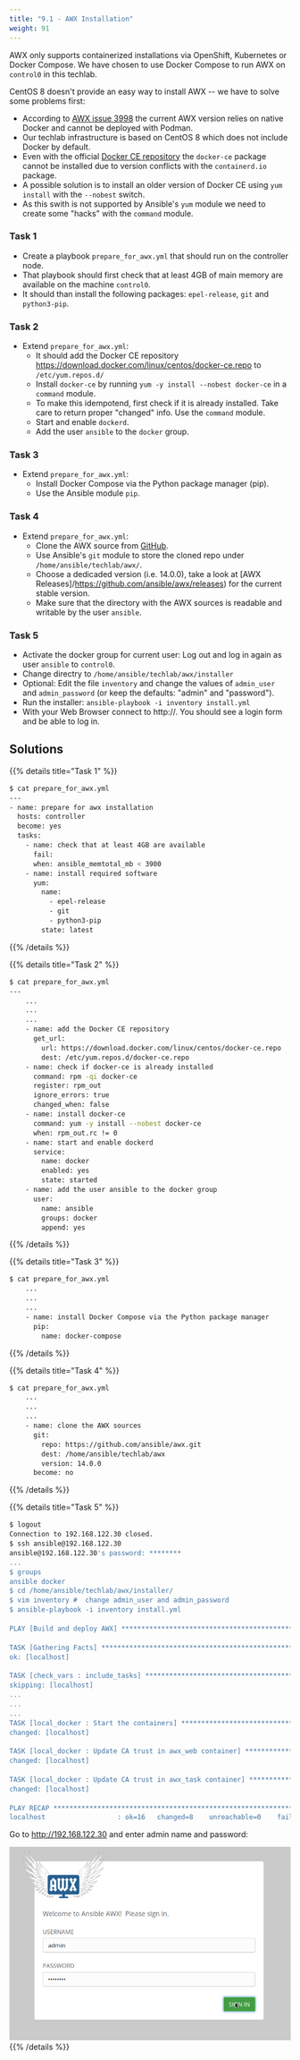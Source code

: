 ```yaml
---
title: "9.1 - AWX Installation"
weight: 91
---
```


AWX only supports containerized installations via OpenShift, Kubernetes or Docker Compose. We have chosen to use Docker Compose to run AWX on `control0` in this techlab.

CentOS 8 doesn't provide an easy way to install AWX -- we have to solve some problems first:

* According to [AWX issue 3998](https://github.com/ansible/awx/issues/3998) the current  AWX version relies on native Docker and cannot be deployed with Podman.
* Our techlab infrastructure is based on CentOS 8 which does not include Docker by default.
* Even with the official [Docker CE repository](https://download.docker.com/linux/centos/docker-ce.repo) the `docker-ce` package cannot be installed due to version conflicts with the `containerd.io` package.
* A possible solution is to install an older version of Docker CE using `yum install` with the `--nobest` switch.
* As this swith is not supported by Ansible's `yum` module we need to create some "hacks" with the `command` module.

### Task 1

- Create a playbook `prepare_for_awx.yml` that should run on the controller node.
- That playbook should first check that at least 4GB of main memory are available on the machine `control0`.
- It should than install the following packages: `epel-release`,  `git` and  `python3-pip`.
          
### Task 2

- Extend `prepare_for_awx.yml`:
  - It should add the Docker CE repository https://download.docker.com/linux/centos/docker-ce.repo to `/etc/yum.repos.d/`
  - Install `docker-ce` by running `yum -y install --nobest docker-ce` in a `command` module.
  - To make this idempotend, first check if it is already installed. Take care to return proper "changed" info. Use the `command` module.
  - Start and enable `dockerd`.
  - Add the user `ansible` to the `docker` group.

### Task 3

- Extend `prepare_for_awx.yml`:
  - Install Docker Compose via the Python package manager (pip).
  - Use the  Ansible module `pip`.

### Task 4

- Extend `prepare_for_awx.yml`:
  - Clone the AWX source from [GitHub](https://github.com/ansible/awx.git).
  - Use Ansible's `git` module to store the cloned repo under `/home/ansible/techlab/awx/`.
  - Choose a dedicaded version (i.e. 14.0.0), take a look at [AWX Releases]/https://github.com/ansible/awx/releases) for the current stable version.
  - Make sure that the directory with the AWX sources is readable and writable by the user `ansible`.

### Task 5

- Activate the docker group for current user: Log out and log in again as user `ansible` to `control0`.
- Change directry to `/home/ansible/techlab/awx/installer`
- Optional: Edit the file `inventory` and change the values of `admin_user` and `admin_password` (or keep the defaults: "admin" and "password").
- Run the installer: `ansible-playbook -i inventory install.yml`
- With your Web Browser connect to http://<IP of control0>. You should see a login form and be able to log in.

## Solutions
{{% details title="Task 1" %}}
```bash
$ cat prepare_for_awx.yml
---
- name: prepare for awx installation
  hosts: controller
  become: yes
  tasks:
    - name: check that at least 4GB are available
      fail:
      when: ansible_memtotal_mb < 3900
    - name: install required software
      yum:
        name:
          - epel-release
          - git
          - python3-pip
        state: latest
```
{{% /details %}}

{{% details title="Task 2" %}}
```bash
$ cat prepare_for_awx.yml
---
    ...
    ...
    ...
    - name: add the Docker CE repository
      get_url:
        url: https://download.docker.com/linux/centos/docker-ce.repo
        dest: /etc/yum.repos.d/docker-ce.repo
    - name: check if docker-ce is already installed
      command: rpm -qi docker-ce
      register: rpm_out
      ignore_errors: true
      changed_when: false
    - name: install docker-ce
      command: yum -y install --nobest docker-ce
      when: rpm_out.rc != 0
    - name: start and enable dockerd
      service:
        name: docker
        enabled: yes
        state: started
    - name: add the user ansible to the docker group
      user:
        name: ansible
        groups: docker
        append: yes
```
{{% /details %}}

{{% details title="Task 3" %}}
```bash
$ cat prepare_for_awx.yml
    ...
    ...
    ...
    - name: install Docker Compose via the Python package manager
      pip:
        name: docker-compose
```
{{% /details %}}

{{% details title="Task 4" %}}
```bash
$ cat prepare_for_awx.yml
    ...
    ...
    ...
    - name: clone the AWX sources
      git:
        repo: https://github.com/ansible/awx.git
        dest: /home/ansible/techlab/awx
        version: 14.0.0
      become: no
```
{{% /details %}}


{{% details title="Task 5" %}}
```bash
$ logout 
Connection to 192.168.122.30 closed.
$ ssh ansible@192.168.122.30
ansible@192.168.122.30's password: ********
...
$ groups
ansible docker
$ cd /home/ansible/techlab/awx/installer/
$ vim inventory #  change admin_user and admin_password
$ ansible-playbook -i inventory install.yml

PLAY [Build and deploy AWX] ******************************************************************************************************************************************************************

TASK [Gathering Facts] ***********************************************************************************************************************************************************************
ok: [localhost]

TASK [check_vars : include_tasks] ************************************************************************************************************************************************************
skipping: [localhost]
...
...
...
TASK [local_docker : Start the containers] ***************************************************************************************************************************************************
changed: [localhost]

TASK [local_docker : Update CA trust in awx_web container] ***********************************************************************************************************************************
changed: [localhost]

TASK [local_docker : Update CA trust in awx_task container] **********************************************************************************************************************************
changed: [localhost]

PLAY RECAP ***********************************************************************************************************************************************************************************
localhost                  : ok=16   changed=8    unreachable=0    failed=0    skipped=86   rescued=0    ignored=0   
```

Go to http://192.168.122.30 and enter admin name and password:

![AWX Login](awx001.png)
{{% /details %}}
